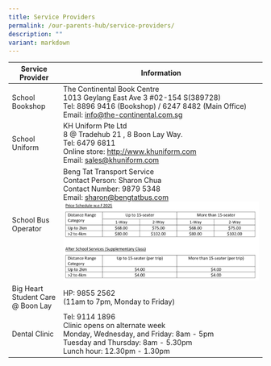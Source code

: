 ```yaml
---
title: Service Providers
permalink: /our-parents-hub/service-providers/
description: ""
variant: markdown
---
```

| Service Provider | Information |
| -------- | -------- |
| School Bookshop |The Continental Book Centre <br> 1013 Geylang East Ave 3 #02-154 S(389728) <br> Tel: 8896 9416 (Bookshop) / 6247 8482 (Main Office)  <br> Email: info@the-continental.com.sg|
| School Uniform | KH Uniform Pte Ltd <br> 8 @ Tradehub 21 , 8 Boon Lay Way. <br>Tel: 6479 6811 <br>Online store: http://www.khuniform.com<br>Email: sales@khuniform.com |
|School Bus Operator | Beng Tat Transport Service <br> Contact Person: Sharon Chua <br> Contact Number: 9879 5348<br> Email: sharon@bengtatbus.com <br>![](/images/sch_bus.png)|
|Big Heart Student Care <br> @ Boon Lay | HP: 9855 2562 <br> (11am to 7pm, Monday to Friday) |
| Dental Clinic | Tel: 9114 1896 <br> Clinic opens on alternate week<br>Monday, Wednesday, and Friday: 8am - 5pm <br> Tuesday and Thursday: 8am - 5.30pm <br>Lunch hour: 12.30pm - 1.30pm